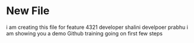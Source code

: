 # New File
i am creating this file for feature 4321
developer shalini
develpoer prabhu
i am showing you a demo
Github training going on
first few steps
